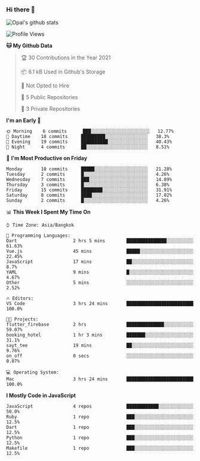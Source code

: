 ### Hi there 👋

![Opal's github stats](https://github-readme-stats.vercel.app/api?username=coolkidneversleep&count_private=true&show_icons=true&theme=radical)


<!--START_SECTION:waka-->
![Profile Views](http://img.shields.io/badge/Profile%20Views-0-blue)

**🐱 My Github Data** 

> 🏆 30 Contributions in the Year 2021
 > 
> 📦 6.1 kB Used in Github's Storage 
 > 
> 🚫 Not Opted to Hire
 > 
> 📜 5 Public Repositories 
 > 
> 🔑 3 Private Repositories  
 > 
**I'm an Early 🐤** 

```text
🌞 Morning    6 commits      ███░░░░░░░░░░░░░░░░░░░░░░   12.77% 
🌆 Daytime    18 commits     █████████░░░░░░░░░░░░░░░░   38.3% 
🌃 Evening    19 commits     ██████████░░░░░░░░░░░░░░░   40.43% 
🌙 Night      4 commits      ██░░░░░░░░░░░░░░░░░░░░░░░   8.51%

```
📅 **I'm Most Productive on Friday** 

```text
Monday       10 commits     █████░░░░░░░░░░░░░░░░░░░░   21.28% 
Tuesday      2 commits      █░░░░░░░░░░░░░░░░░░░░░░░░   4.26% 
Wednesday    7 commits      ███░░░░░░░░░░░░░░░░░░░░░░   14.89% 
Thursday     3 commits      █░░░░░░░░░░░░░░░░░░░░░░░░   6.38% 
Friday       15 commits     ████████░░░░░░░░░░░░░░░░░   31.91% 
Saturday     8 commits      ████░░░░░░░░░░░░░░░░░░░░░   17.02% 
Sunday       2 commits      █░░░░░░░░░░░░░░░░░░░░░░░░   4.26%

```


📊 **This Week I Spent My Time On** 

```text
⌚︎ Time Zone: Asia/Bangkok

💬 Programming Languages: 
Dart                     2 hrs 5 mins        ███████████████░░░░░░░░░░   61.63% 
Vue.js                   45 mins             █████░░░░░░░░░░░░░░░░░░░░   22.45% 
JavaScript               17 mins             ██░░░░░░░░░░░░░░░░░░░░░░░   8.7% 
YAML                     9 mins              █░░░░░░░░░░░░░░░░░░░░░░░░   4.67% 
Other                    5 mins              ░░░░░░░░░░░░░░░░░░░░░░░░░   2.52%

🔥 Editors: 
VS Code                  3 hrs 24 mins       █████████████████████████   100.0%

🐱‍💻 Projects: 
flutter_firebase         2 hrs               ██████████████░░░░░░░░░░░   59.07% 
booking_hotel            1 hr 3 mins         ███████░░░░░░░░░░░░░░░░░░   31.1% 
sayt_tee                 19 mins             ██░░░░░░░░░░░░░░░░░░░░░░░   9.76% 
on_off                   0 secs              ░░░░░░░░░░░░░░░░░░░░░░░░░   0.07%

💻 Operating System: 
Mac                      3 hrs 24 mins       █████████████████████████   100.0%

```

**I Mostly Code in JavaScript** 

```text
JavaScript               4 repos             ████████████░░░░░░░░░░░░░   50.0% 
Ruby                     1 repo              ███░░░░░░░░░░░░░░░░░░░░░░   12.5% 
Dart                     1 repo              ███░░░░░░░░░░░░░░░░░░░░░░   12.5% 
Python                   1 repo              ███░░░░░░░░░░░░░░░░░░░░░░   12.5% 
Makefile                 1 repo              ███░░░░░░░░░░░░░░░░░░░░░░   12.5%

```



<!--END_SECTION:waka-->
